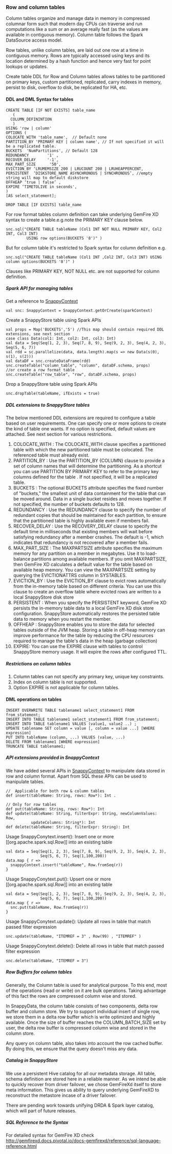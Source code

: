 ### Row and column tables
Column tables organize and manage data in memory in compressed columnar form such that modern day CPUs can traverse and run computations like a sum or an average really fast (as the values are available in contiguous memory). Column table follows the Spark DataSource access model.

Row tables, unlike column tables, are laid out one row at a time in contiguous memory. Rows are typically accessed using keys and its location determined by a hash function and hence very fast for point lookups or updates.

Create table DDL for Row and Column tables allows tables to be partitioned on primary keys, custom partitioned, replicated, carry indexes in memory, persist to disk, overflow to disk, be replicated for HA, etc.

#### DDL and DML Syntax for tables

    CREATE TABLE [IF NOT EXISTS] table_name
       (
      COLUMN_DEFININTION
       )
    USING 'row | column'
    OPTIONS (
    COLOCATE_WITH 'table_name',  // Default none
    PARTITION_BY 'PRIMARY KEY | column name', // If not specified it will be a replicated table.
    BUCKETS  'NumPartitions', // Default 128
    REDUNDANCY        '1' ,
    RECOVER_DELAY     '-1',
    MAX_PART_SIZE      '50',
    EVICTION_BY ‘LRUMEMSIZE 200 | LRUCOUNT 200 | LRUHEAPPERCENT,
    PERSISTENT  ‘DISKSTORE_NAME ASYNCHRONOUS | SYNCHRONOUS’, //empty string will map to default diskstore
    OFFHEAP ‘true | false’ ,
    EXPIRE ‘TIMETOLIVE in seconds',
    )
    [AS select_statement];

    DROP TABLE [IF EXISTS] table_name

For row format tables column definition can take underlying GemFire XD syntax to create a table.e.g.note the PRIMARY KEY clause below.

    snc.sql("CREATE TABLE tableName (Col1 INT NOT NULL PRIMARY KEY, Col2 INT, Col3 INT)
             USING row options(BUCKETS '8')" )

But for column table it's restricted to Spark syntax for column definition e.g.

    snc.sql("CREATE TABLE tableName (Col1 INT ,Col2 INT, Col3 INT) USING column options(BUCKETS '8')" )
Clauses like PRIMARY KEY, NOT NULL etc. are not supported for column definition.

##### Spark API for managing tables

Get a reference to [SnappyContext](http://tibcosoftware.github.io/snappydata/apidocs/#org.apache.spark.sql.SnappyContext)

    val snc: SnappyContext = SnappyContext.getOrCreate(sparkContext)

Create a SnappyStore table using Spark APIs

    val props = Map('BUCKETS','5') //This map should contain required DDL extensions, see next section
    case class Data(col1: Int, col2: Int, col3: Int)
    val data = Seq(Seq(1, 2, 3), Seq(7, 8, 9), Seq(9, 2, 3), Seq(4, 2, 3), Seq(5, 6, 7))
    val rdd = sc.parallelize(data, data.length).map(s => new Data(s(0), s(1), s(2)))
    val dataDF = snc.createDataFrame(rdd)
    snc.createTable("column_table", "column", dataDF.schema, props)
    //or create a row format table
    snc.createTable("row_table", "row", dataDF.schema, props)

Drop a SnappyStore table using Spark APIs

    snc.dropTable(tableName, ifExists = true)

##### DDL extensions to SnappyStore tables
The below mentioned DDL extensions are required to configure a table based on user requirements. One can specify one or more options to create the kind of table one wants. If no option is specified, default values are attached. See next section for various restrictions. 

   1. COLOCATE_WITH  : The COLOCATE_WITH clause specifies a partitioned table with which the new partitioned table must be colocated. The referenced table must already exist.
   2. PARTITION_BY  : Use the PARTITION_BY {COLUMN} clause to provide a set of column names that will determine the partitioning. As a shortcut you can use PARTITION BY PRIMARY KEY to refer to the primary key columns defined for the table . If not specified, it will be a replicated table.
   3. BUCKETS  : The optional BUCKETS attribute specifies the fixed number of "buckets," the smallest unit of data containment for the table that can be moved around. Data in a single bucket resides and moves together. If not specified, the number of buckets defaults to 128.
   4. REDUNDANCY : Use the REDUNDANCY clause to specify the number of redundant copies that should be maintained for each partition, to ensure that the partitioned table is highly available even if members fail.
   5. RECOVER_DELAY : Use the RECOVERY_DELAY clause to specify the default time in milliseconds that existing members will wait before satisfying redundancy after a member crashes. The default is -1, which indicates that redundancy is not recovered after a member fails.
   6. MAX_PART_SIZE : The MAXPARTSIZE attribute specifies the maximum memory for any partition on a member in megabytes. Use it to load-balance partitions among available members. If you omit MAXPARTSIZE, then GemFire XD calculates a default value for the table based on available heap memory. You can view the MAXPARTSIZE setting by querying the EVICTIONATTRS column in SYSTABLES.
   7. EVICTION_BY : Use the EVICTION_BY clause to evict rows automatically from the in-memory table based on different criteria. You can use this clause to create an overflow table where evicted rows are written to a local SnappyStore disk store
   8. PERSISTENT :  When you specify the PERSISTENT keyword, GemFire XD persists the in-memory table data to a local GemFire XD disk store configuration. SnappyStore automatically restores the persisted table data to memory when you restart the member.
   9. OFFHEAP : SnappyStore enables you to store the data for selected tables outside of the JVM heap. Storing a table in off-heap memory can improve performance for the table by reducing the CPU resources required to manage the table's data in the heap (garbage collection)
   10.  EXPIRE: You can use the EXPIRE clause with tables to control SnappyStore memory usage. It will expire the rows after configured TTL.

##### Restrictions on column tables

1. Column tables can not specify any primary key, unique key constraints.
2. Index on column table is not supported.
3. Option EXPIRE is not applicable for column tables.


#### DML operations on tables
   
    INSERT OVERWRITE TABLE tablename1 select_statement1 FROM from_statement;
    INSERT INTO TABLE tablename1 select_statement1 FROM from_statement;
    INSERT INTO TABLE tablename1 VALUES (value1, value2 ..) ;
    UPDATE tablename SET column = value [, column = value ...] [WHERE expression]
    PUT INTO tableName (column, ...) VALUES (value, ...)
    DELETE FROM tablename1 [WHERE expression]
    TRUNCATE TABLE tablename1;

##### API extensions provided in SnappyContext
We have added several APIs in [SnappyContext](http://tibcosoftware.github.io/snappydata/apidocs/#org.apache.spark.sql.SnappyContext) to manipulate data stored in row and column format. Apart from SQL these APIs can be used to manipulate tables.

    //  Applicable for both row & column tables
    def insert(tableName: String, rows: Row*): Int .

    // Only for row tables
    def put(tableName: String, rows: Row*): Int
    def update(tableName: String, filterExpr: String, newColumnValues: Row, 
               updateColumns: String*): Int
    def delete(tableName: String, filterExpr: String): Int

Usage SnappyConytext.insert(): Insert one or more [[org.apache.spark.sql.Row]] into an existing table

    val data = Seq(Seq(1, 2, 3), Seq(7, 8, 9), Seq(9, 2, 3), Seq(4, 2, 3),
                   Seq(5, 6, 7), Seq(1,100,200))
    data.map { r =>
      snappyContext.insert("tableName", Row.fromSeq(r))
    }

Usage SnappyConytext.put(): Upsert one or more [[org.apache.spark.sql.Row]] into an existing table

    val data = Seq(Seq(1, 2, 3), Seq(7, 8, 9), Seq(9, 2, 3), Seq(4, 2, 3),
                   Seq(5, 6, 7), Seq(1,100,200))
    data.map { r =>
      snc.put(tableName, Row.fromSeq(r))
    }

Usage SnappyConytext.update(): Update all rows in table that match passed filter expression

    snc.update(tableName, "ITEMREF = 3" , Row(99) , "ITEMREF" )

Usage SnappyConytext.delete(): Delete all rows in table that match passed filter expression

    snc.delete(tableName, "ITEMREF = 3")


##### Row Buffers for column tables

Generally, the Column table is used for analytical purpose. To this end, most of the
operations (read or write) on it are bulk operations. Taking advantage of this fact
the rows are compressed column wise and stored.

In SnappyData, the column table consists of two components, delta row buffer and
column store. We try to support individual insert of single row, we store them in
a delta row buffer which is write optimized and highly available.
Once the size of buffer reaches the COLUMN_BATCH_SIZE set by user, the delta row
buffer is compressed column wise and stored in the column store.

Any query on column table, also takes into account the row cached buffer. By doing
this, we ensure that the query doesn't miss any data.

##### Catalog in SnappyStore
We use a persistent Hive catalog for all our metadata storage. All table, schema definition are stored here in a reliable manner. As we intend be able to quickly recover from driver failover, we chose GemFireXd itself to store meta information. This gives us ability to query underlying GemFireXD to reconstruct the metastore incase of a driver failover. 

There are pending work towards unifying DRDA & Spark layer catalog, which will part of future releases. 
##### SQL Reference to the Syntax
For detailed syntax for GemFire XD check
http://gemfirexd.docs.pivotal.io/docs-gemfirexd/reference/sql-language-reference.html



